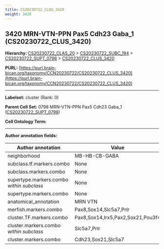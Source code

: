 ```yaml
---
title: CS20230722_CLUS_3420
weight: 3420
---
```

## 3420 MRN-VTN-PPN Pax5 Cdh23 Gaba_1 (CS20230722_CLUS_3420)
<b>Hierarchy: </b>
[CS20230722_CLAS_20](../CS20230722_CLAS_20) >
[CS20230722_SUBC_194](../CS20230722_SUBC_194) >
[CS20230722_SUPT_0798](../CS20230722_SUPT_0798) >
[CS20230722_CLUS_3420](../CS20230722_CLUS_3420)

**PURL:** [https://purl.brain-bican.org/taxonomy/CCN20230722/CS20230722_CLUS_3420](https://purl.brain-bican.org/taxonomy/CCN20230722/CS20230722_CLUS_3420)

---


**Labelset:** cluster (Rank: 0)

**Parent Cell Set:** 0798 MRN-VTN-PPN Pax5 Cdh23 Gaba_1 ([CS20230722_SUPT_0798](../CS20230722_SUPT_0798))



**Cell Ontology Term:** 

[MARKER GENES.]: #


---

[TRANSFERRED ANNOTATIONS.]: #


[AUTHOR ANNOTATION FIELDS.]: #


**Author annotation fields:**

| Author annotation | Value |
|-------------------|-------|
|neighborhood|MB-HB-CB-GABA|
|subclass.tf.markers.combo|None|
|subclass.markers.combo|None|
|supertype.markers.combo _within subclass_|None|
|supertype.markers.combo|None|
|anatomical_annotation|MRN VTN|
|merfish.markers.combo|Pax8,Sox14,Slc5a7,Prlr|
|cluster.TF.markers.combo|Pax8,Sox14,Irx5,Pax2,Sox21,Pou3f4|
|cluster.markers.combo _within subclass_|Slc5a7,Prlr|
|cluster.markers.combo|Cdh23,Sox21,Slc5a7|
